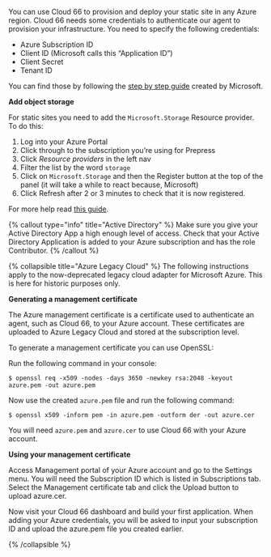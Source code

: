 You can use Cloud 66 to provision and deploy your static site in any Azure region. Cloud 66 needs some credentials to authenticate our agent to provision your infrastructure. You need to specify the following credentials:

* Azure Subscription ID
* Client ID (Microsoft calls this “Application ID”)
* Client Secret
* Tenant ID

You can find those by following the [step by step guide](https://learn.microsoft.com/en-us/azure/active-directory/develop/howto-create-service-principal-portal) created by Microsoft.

**Add object storage**

For static sites you need to add the `Microsoft.Storage` Resource provider. To do this:

1. Log into your Azure Portal
2. Click through to the subscription you’re using for Prepress
3. Click *Resource providers* in the left nav
4. Filter the list by the word `storage`
5. Click on `Microsoft.Storage` and then the Register button at the top of the panel (it will take a while to react because, Microsoft)
6. Click Refresh after 2 or 3 minutes to check that it is now registered.

For more help read [this guide](https://learn.microsoft.com/en-us/azure/azure-resource-manager/management/resource-providers-and-types).

{% callout type="info" title="Active Directory" %}
Make sure you give your Active Directory App a high enough level of access. Check that your Active Directory Application is added to your Azure subscription and has the role Contributor.
{% /callout %}

{% collapsible title="Azure Legacy Cloud" %}
The following instructions apply to the now-deprecated legacy cloud adapter for Microsoft Azure. This is here for historic purposes only.

**Generating a management certificate**

The Azure management certificate is a certificate used to authenticate an agent, such as Cloud 66, to your Azure account. These certificates are uploaded to Azure Legacy Cloud and stored at the subscription level.

To generate a management certificate you can use OpenSSL:

Run the following command in your console:

```shell
$ openssl req -x509 -nodes -days 3650 -newkey rsa:2048 -keyout azure.pem -out azure.pem
```

Now use the created `azure.pem` file and run the following command:

```shell
$ openssl x509 -inform pem -in azure.pem -outform der -out azure.cer
```
You will need `azure.pem` and `azure.cer` to use Cloud 66 with your Azure account.

**Using your management certificate**

Access Management portal of your Azure account and go to the Settings menu. You will need the Subscription ID which is listed in Subscriptions tab. Select the Management certificate tab and click the Upload button to upload azure.cer.

Now visit your Cloud 66 dashboard and build your first application. When adding your Azure credentials, you will be asked to input your subscription ID and upload the azure.pem file you created earlier.

{% /collapsible %}
